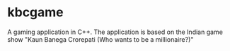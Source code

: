# kbcgame
A gaming application in C++. The application is based on the Indian game show "Kaun Banega Crorepati (Who wants to be a millionaire?)"
